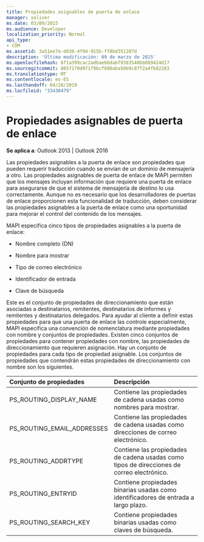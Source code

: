 ```yaml
---
title: Propiedades asignables de puerta de enlace
manager: soliver
ms.date: 03/09/2015
ms.audience: Developer
localization_priority: Normal
api_type:
- COM
ms.assetid: 3a51ee7e-d030-4f04-915b-ff8bd351207d
description: 'Última modificación: 09 de marzo de 2015'
ms.openlocfilehash: 6f1a399cac2adbae66dabf9383540bb089424d17
ms.sourcegitcommit: 8657170d071f9bcf680aba50b9c07f2a4fb82283
ms.translationtype: MT
ms.contentlocale: es-ES
ms.lasthandoff: 04/28/2019
ms.locfileid: "33430479"
---
```

# <a name="gateway-mappable-properties"></a>Propiedades asignables de puerta de enlace

**Se aplica a**: Outlook 2013 | Outlook 2016 
  
Las propiedades asignables a la puerta de enlace son propiedades que pueden requerir traducción cuando se envían de un dominio de mensajería a otro. Las propiedades asignables de puerta de enlace de MAPI permiten que los mensajes incluyan información que requiere una puerta de enlace para asegurarse de que el sistema de mensajería de destino lo usa correctamente. Aunque no es necesario que los desarrolladores de puertas de enlace proporcionen esta funcionalidad de traducción, deben considerar las propiedades asignables a la puerta de enlace como una oportunidad para mejorar el control del contenido de los mensajes.
  
MAPI especifica cinco tipos de propiedades asignables a la puerta de enlace:
  
- Nombre completo (DN)
    
- Nombre para mostrar
    
- Tipo de correo electrónico
    
- Identificador de entrada
    
- Clave de búsqueda
    
Este es el conjunto de propiedades de direccionamiento que están asociadas a destinatarios, remitentes, destinatarios de informes y remitentes y destinatarios delegados. Para ayudar al cliente a definir estas propiedades para que una puerta de enlace las controle especialmente, MAPI especifica una convención de nomenclatura mediante propiedades con nombre y conjuntos de propiedades. Existen cinco conjuntos de propiedades para contener propiedades con nombre, las propiedades de direccionamiento que requieren asignación. Hay un conjunto de propiedades para cada tipo de propiedad asignable. Los conjuntos de propiedades que contendrán estas propiedades de direccionamiento con nombre son los siguientes.
  
|**Conjunto de propiedades**|**Descripción**|
|:-----|:-----|
|PS_ROUTING_DISPLAY_NAME  <br/> |Contiene las propiedades de cadena usadas como nombres para mostrar.  <br/> |
|PS_ROUTING_EMAIL_ADDRESSES  <br/> |Contiene las propiedades de cadena usadas como direcciones de correo electrónico.  <br/> |
|PS_ROUTING_ADDRTYPE  <br/> |Contiene las propiedades de cadena usadas como tipos de direcciones de correo electrónico.  <br/> |
|PS_ROUTING_ENTRYID  <br/> |Contiene propiedades binarias usadas como identificadores de entrada a largo plazo.  <br/> |
|PS_ROUTING_SEARCH_KEY  <br/> |Contiene propiedades binarias usadas como claves de búsqueda.  <br/> |
   

